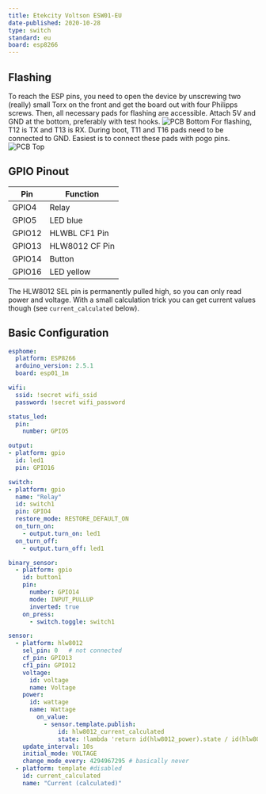 ```yaml
---
title: Etekcity Voltson ESW01-EU
date-published: 2020-10-28
type: switch
standard: eu
board: esp8266
---
```


## Flashing

To reach the ESP pins, you need to open the device by unscrewing two (really) small Torx on the front and get the board out with four Philipps screws.
Then, all necessary pads for flashing are accessible. Attach 5V and GND at the bottom, preferably with test hooks.
![PCB Bottom](/Etekcity-Voltson-ESW01-EU-PCB-Bottom.jpg "PCB Bottom")
For flashing, T12 is TX and T13 is RX. During boot, T11 and T16 pads need to be connected to GND. Easiest is to connect these pads with pogo pins.
![PCB Top](/Etekcity-Voltson-ESW01-EU-PCB-Top.jpg "PCB Top")

## GPIO Pinout

| Pin    | Function       |
| ------ | -------------- |
| GPIO4  | Relay          |
| GPIO5  | LED blue       |
| GPIO12 | HLWBL CF1 Pin  |
| GPIO13 | HLW8012 CF Pin |
| GPIO14 | Button         |
| GPIO16 | LED yellow     |

The HLW8012 SEL pin is permanently pulled high, so you can only read power and voltage. With a small calculation trick you can get current values though (see `current_calculated` below).

## Basic Configuration

```yaml
esphome:
  platform: ESP8266
  arduino_version: 2.5.1
  board: esp01_1m

wifi:
  ssid: !secret wifi_ssid
  password: !secret wifi_password

status_led:
  pin:
    number: GPIO5

output:
- platform: gpio
  id: led1
  pin: GPIO16

switch:
- platform: gpio
  name: "Relay"
  id: switch1
  pin: GPIO4
  restore_mode: RESTORE_DEFAULT_ON
  on_turn_on:
    - output.turn_on: led1
  on_turn_off:
    - output.turn_off: led1

binary_sensor:
  - platform: gpio
    id: button1
    pin:
      number: GPIO14
      mode: INPUT_PULLUP
      inverted: true
    on_press:
      - switch.toggle: switch1

sensor:
  - platform: hlw8012
    sel_pin: 0   # not connected
    cf_pin: GPIO13
    cf1_pin: GPIO12
    voltage:
      id: voltage
      name: Voltage
    power:
      id: wattage
      name: Wattage
        on_value:
          - sensor.template.publish:
              id: hlw8012_current_calculated
              state: !lambda 'return id(hlw8012_power).state / id(hlw8012_voltage).state;'
    update_interval: 10s
    initial_mode: VOLTAGE
    change_mode_every: 4294967295 # basically never
  - platform: template #disabled
    id: current_calculated
    name: "Current (calculated)"
```
